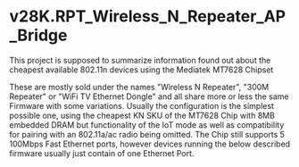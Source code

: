 # v28K.RPT_Wireless_N_Repeater_AP_Bridge
This project is supposed to summarize information found out about the cheapest available 802.11n devices using the Mediatek MT7628 Chipset

These are mostly sold under the names "Wireless N Repeater", "300M Repeater" or "WiFi TV Ethernet Dongle" and all share more or less the same Firmware with some variations. Usually the configuration is the simplest possible one, using the cheapest KN SKU of the MT7628 Chip with 8MB embedded DRAM but functionality of the IoT mode as well as compatibility for pairing with an 802.11a/ac radio being omitted. The Chip still supports 5 100Mbps Fast Ethernet ports, however devices running the below described firmware usually just contain of one Ethernet Port.